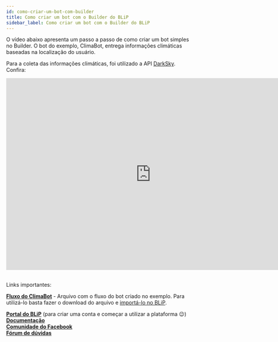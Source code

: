```yaml
---
id: como-criar-um-bot-com-builder
title: Como criar um bot com o Builder do BLiP
sidebar_label: Como criar um bot com o Builder do BLiP
---
```


O vídeo abaixo apresenta um passo a passo de como criar um bot simples no Builder. O bot do exemplo, ClimaBot, entrega informações climáticas baseadas na localização do usuário.

Para a coleta das informações climáticas, foi utilizado a API [DarkSky](http://darksky.net/). Confira:

<iframe width="778" height="517" src="https://www.youtube.com/embed/tEhJBumWPkc" frameborder="0" allow="accelerometer; autoplay; encrypted-media; gyroscope; picture-in-picture" allowfullscreen></iframe><br><br>

Links importantes:

[**Fluxo do ClimaBot**](https://drive.google.com/file/d/148ntbmI1QOfumNjDQJr-gMK9O7SqoAhG/view?usp=sharing) - Arquivo com o fluxo do bot criado no exemplo. Para utilizá-lo basta fazer o download do arquivo e [importá-lo no BLiP](https://help.blip.ai/hc/pt-br/articles/360007448911).  

[**Portal do BLiP**](https://portal.blip.ai/) (para criar uma conta e começar a utilizar a plataforma 😉)  
[**Documentação**](https://docs.blip.ai/)  
[**Comunidade do Facebook**](https://goo.gl/wnE1Vt)  
[**Fórum de dúvidas**](https://forum.blip.ai/)  

<!-- Rating frame -->
<script type="text/javascript" src="/scripts/rating.js"></script>
